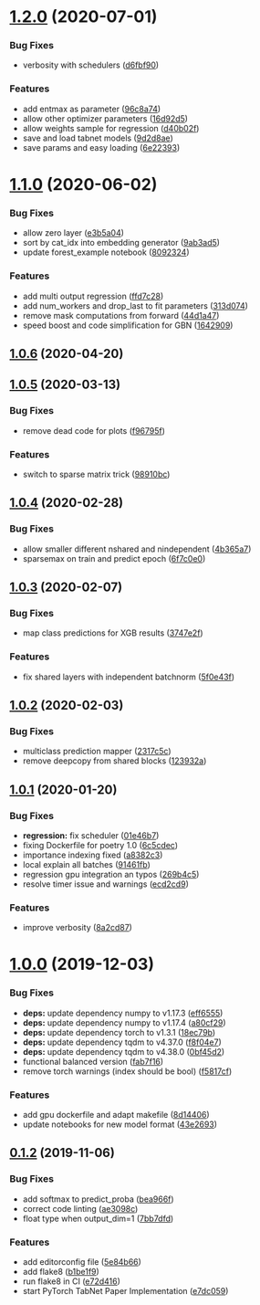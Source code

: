 
# [1.2.0](https://github.com/dreamquark-ai/tabnet/compare/v1.1.0...v1.2.0) (2020-07-01)


### Bug Fixes

* verbosity with schedulers ([d6fbf90](https://github.com/dreamquark-ai/tabnet/commit/d6fbf9012ad2a60f0ac4e2b801d258a16250d74c))


### Features

* add entmax as parameter ([96c8a74](https://github.com/dreamquark-ai/tabnet/commit/96c8a74d44abfc7318f06fdd56f7d77ec1974e96))
* allow other optimizer parameters ([16d92d5](https://github.com/dreamquark-ai/tabnet/commit/16d92d5513de36892f859935d36c3bac398ed035))
* allow weights sample for regression ([d40b02f](https://github.com/dreamquark-ai/tabnet/commit/d40b02f5e1cb8ca8c28c398cb0e26cba5cec3445))
* save and load tabnet models ([9d2d8ae](https://github.com/dreamquark-ai/tabnet/commit/9d2d8ae8c724901eb062e4340dad06c364c88fa5))
* save params and easy loading ([6e22393](https://github.com/dreamquark-ai/tabnet/commit/6e22393b9d1206ba1aca8af2645c5de6fe24a6db))



# [1.1.0](https://github.com/dreamquark-ai/tabnet/compare/v1.0.6...v1.1.0) (2020-06-02)


### Bug Fixes

* allow zero layer ([e3b5a04](https://github.com/dreamquark-ai/tabnet/commit/e3b5a04edb1aff25683ce5457f9b4fd57b4c1bf6))
* sort by cat_idx into embedding generator ([9ab3ad5](https://github.com/dreamquark-ai/tabnet/commit/9ab3ad542941ad3ff535f974ad93dc2b950d4559))
* update forest_example notebook ([8092324](https://github.com/dreamquark-ai/tabnet/commit/809232452d5d860036b8e867dfa17701bb2e1c88))


### Features

* add multi output regression ([ffd7c28](https://github.com/dreamquark-ai/tabnet/commit/ffd7c284682f03c1b5a6ce25f910f2d65b78029f))
* add num_workers and drop_last to fit parameters ([313d074](https://github.com/dreamquark-ai/tabnet/commit/313d07481361c87c39df470ee23850757c8b1c85))
* remove mask computations from forward ([44d1a47](https://github.com/dreamquark-ai/tabnet/commit/44d1a47f34c0b9d636279ef3897a02e489471738))
* speed boost and code simplification for GBN ([1642909](https://github.com/dreamquark-ai/tabnet/commit/1642909bd305d40f828be6e0c0484c8f72fd213a))



## [1.0.6](https://github.com/dreamquark-ai/tabnet/compare/v1.0.5...v1.0.6) (2020-04-20)



## [1.0.5](https://github.com/dreamquark-ai/tabnet/compare/v1.0.4...v1.0.5) (2020-03-13)


### Bug Fixes

* remove dead code for plots ([f96795f](https://github.com/dreamquark-ai/tabnet/commit/f96795ff46e02af4ca7c0ed6648276f4e4b788b0))


### Features

* switch to sparse matrix trick ([98910bc](https://github.com/dreamquark-ai/tabnet/commit/98910bcd0424e87208e6520c08726224d214aa33))



## [1.0.4](https://github.com/dreamquark-ai/tabnet/compare/v1.0.3...v1.0.4) (2020-02-28)


### Bug Fixes

* allow smaller different nshared and nindependent ([4b365a7](https://github.com/dreamquark-ai/tabnet/commit/4b365a739d5786c562854eff70042ecc6964bf1a))
* sparsemax on train and predict epoch ([6f7c0e0](https://github.com/dreamquark-ai/tabnet/commit/6f7c0e0211d933d84eeff3e735acad31f0fd70d1))



## [1.0.3](https://github.com/dreamquark-ai/tabnet/compare/v1.0.2...v1.0.3) (2020-02-07)


### Bug Fixes

* map class predictions for XGB results ([3747e2f](https://github.com/dreamquark-ai/tabnet/commit/3747e2f8362174fbf49b7e4890e04427cc4d5fdd))


### Features

* fix shared layers with independent batchnorm ([5f0e43f](https://github.com/dreamquark-ai/tabnet/commit/5f0e43fb961431437d33abe5d70251cf8067d14d))



## [1.0.2](https://github.com/dreamquark-ai/tabnet/compare/v1.0.1...v1.0.2) (2020-02-03)


### Bug Fixes

* multiclass prediction mapper ([2317c5c](https://github.com/dreamquark-ai/tabnet/commit/2317c5cc03c9c9af9e627503fb35934ea6194ce6))
* remove deepcopy from shared blocks ([123932a](https://github.com/dreamquark-ai/tabnet/commit/123932ade14a61a466074269ce7bcf0e61a24613))



## [1.0.1](https://github.com/dreamquark-ai/tabnet/compare/v1.0.0...v1.0.1) (2020-01-20)


### Bug Fixes

* **regression:** fix scheduler ([01e46b7](https://github.com/dreamquark-ai/tabnet/commit/01e46b7b53aa5cb880cca5d1492ef67788c0075e))
* fixing Dockerfile for poetry 1.0 ([6c5cdec](https://github.com/dreamquark-ai/tabnet/commit/6c5cdeca8f3c5a58e2f557f2d8bb5127d3d7f691))
* importance indexing fixed ([a8382c3](https://github.com/dreamquark-ai/tabnet/commit/a8382c31099d59e03c432479b2798abc90f55a58))
* local explain all batches ([91461fb](https://github.com/dreamquark-ai/tabnet/commit/91461fbcd4b8c806e920936e0154258b2dc02373))
* regression gpu integration an typos ([269b4c5](https://github.com/dreamquark-ai/tabnet/commit/269b4c59fcb12d1c24fea7b9e15c7b63aa9939e0))
* resolve timer issue and warnings ([ecd2cd9](https://github.com/dreamquark-ai/tabnet/commit/ecd2cd9c39c1f977868888d6b3abd719a7ee21f4))


### Features

* improve verbosity ([8a2cd87](https://github.com/dreamquark-ai/tabnet/commit/8a2cd8783b4d538648f435798a937a05262a76df))



# [1.0.0](https://github.com/dreamquark-ai/tabnet/compare/v0.1.2...v1.0.0) (2019-12-03)


### Bug Fixes

* **deps:** update dependency numpy to v1.17.3 ([eff6555](https://github.com/dreamquark-ai/tabnet/commit/eff6555ee0b9adbfe90e851eb696cc69df8b2f7d))
* **deps:** update dependency numpy to v1.17.4 ([a80cf29](https://github.com/dreamquark-ai/tabnet/commit/a80cf29cfdb3238518ed73a34b84cd2673272431))
* **deps:** update dependency torch to v1.3.1 ([18ec79b](https://github.com/dreamquark-ai/tabnet/commit/18ec79b879c99671cf756e02a811fee81a915649))
* **deps:** update dependency tqdm to v4.37.0 ([f8f04e7](https://github.com/dreamquark-ai/tabnet/commit/f8f04e783704a204d067c5b67a595e7efc9d7801))
* **deps:** update dependency tqdm to v4.38.0 ([0bf45d2](https://github.com/dreamquark-ai/tabnet/commit/0bf45d26fc241fcfc15e03992a3383f32017ff88))
* functional balanced version ([fab7f16](https://github.com/dreamquark-ai/tabnet/commit/fab7f166a03060a492bc16f78d82ece7f26516b3))
* remove torch warnings (index should be bool) ([f5817cf](https://github.com/dreamquark-ai/tabnet/commit/f5817cfe65d35a4ccb2cba8a147d8696418f09da))


### Features

* add gpu dockerfile and adapt makefile ([8d14406](https://github.com/dreamquark-ai/tabnet/commit/8d14406b9f6b651d6a1fa809c5c2b06ff017422e))
* update notebooks for new model format ([43e2693](https://github.com/dreamquark-ai/tabnet/commit/43e269301c4379ed0daf8f9007ab5048abcbb553))



## [0.1.2](https://github.com/dreamquark-ai/tabnet/compare/e7dc059d8d45ce207b3c24e975dda68fec2155ba...v0.1.2) (2019-11-06)


### Bug Fixes

* add softmax to predict_proba ([bea966f](https://github.com/dreamquark-ai/tabnet/commit/bea966f48ed4521766197f4d424c153f68704733))
* correct code linting ([ae3098c](https://github.com/dreamquark-ai/tabnet/commit/ae3098c0eda62d03f94e52d24a915878f6187100))
* float type when output_dim=1 ([7bb7dfd](https://github.com/dreamquark-ai/tabnet/commit/7bb7dfddb81047503cf44a8d0ae16e14594a7b24))


### Features

* add editorconfig file ([5e84b66](https://github.com/dreamquark-ai/tabnet/commit/5e84b6603ef5c8c5f6fc40b0563c2e9632bb07a2))
* add flake8 ([b1be1f9](https://github.com/dreamquark-ai/tabnet/commit/b1be1f9aa3e822c05094d0483d6269a184360b07))
* run flake8 in CI ([e72d416](https://github.com/dreamquark-ai/tabnet/commit/e72d4160ee46c80dc853c4b3b81bb87ea1bce11d))
* start PyTorch TabNet Paper Implementation ([e7dc059](https://github.com/dreamquark-ai/tabnet/commit/e7dc059d8d45ce207b3c24e975dda68fec2155ba))
